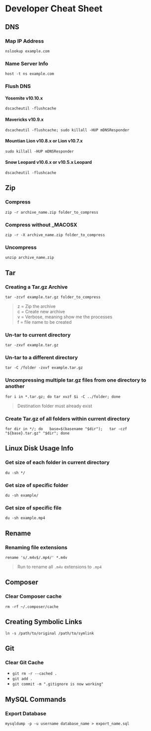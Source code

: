 # Developer Cheat Sheet

## DNS

### Map IP Address
`nslookup example.com`

### Name Server Info
`host -t ns example.com`

### Flush DNS

#### Yosemite v10.10.x
`dscacheutil -flushcache`

#### Mavericks v10.9.x
`dscacheutil -flushcache; sudo killall -HUP mDNSResponder`

#### Mountian Lion v10.8.x or Lion v10.7.x
`sudo killall -HUP mDNSResponder`

#### Snow Leopard v10.6.x or v10.5.x Leopard
`dscacheutil -flushcache`

## Zip

### Compress

`zip -r archive_name.zip folder_to_compress`

### Compress without _MACOSX

`zip -r -X archive_name.zip folder_to_compress`

### Uncompress

`unzip archive_name.zip`

## Tar

### Creating a Tar.gz Archive

`tar -zcvf example.tar.gz folder_to_compress`

> z = Zip the archive <br>
> c = Create new archive <br>
> v = Verbose, meaning show me the processes <br>
> f = file name to be created <br>

### Un-tar to current directory

`tar -zxvf example.tar.gz`

### Un-tar to a different directory

`tar -C /folder -zxvf example.tar.gz`

### Uncompressing multiple tar.gz files from one directory to another

`for i in *.tar.gz; do tar xvzf $i -C ../folder; done`
> Destination folder must already exist

### Create Tar.gz of all folders within current directory

`for dir in */; do   base=$(basename "$dir");   tar -czf "${base}.tar.gz" "$dir"; done`

## Linux Disk Usage Info

### Get size of each folder in current directory

`du -sh */`

### Get size of specific folder

`du -sh example/`

### Get size of specific file

`du -sh example.mp4`

## Rename

### Renaming file extensions

`rename 's/.m4v$/.mp4/' *.m4v`
> Run to rename all `.m4v` extensions to `.mp4`

## Composer

### Clear Composer cache
`rm -rf ~/.composer/cache`

## Creating Symbolic Links
`ln -s /path/to/original /path/to/symlink`

## Git

### Clear Git Cache
- `git rm -r --cached .`
- `git add .`
- `git commit -m ".gitignore is now working"`

## MySQL Commands

### Export Database
`mysqldump -p -u username database_name > export_name.sql`

